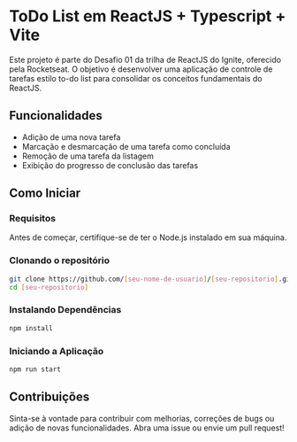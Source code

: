 # ToDo List em ReactJS + Typescript + Vite

Este projeto é parte do Desafio 01 da trilha de ReactJS do Ignite, oferecido pela Rocketseat. O objetivo é desenvolver uma aplicação de controle de tarefas estilo to-do list para consolidar os conceitos fundamentais do ReactJS.

## Funcionalidades
* Adição de uma nova tarefa
* Marcação e desmarcação de uma tarefa como concluída
* Remoção de uma tarefa da listagem
* Exibição do progresso de conclusão das tarefas

##  Como Iniciar
### Requisitos
Antes de começar, certifique-se de ter o Node.js instalado em sua máquina.

### Clonando o repositório
```bash
git clone https://github.com/[seu-nome-de-usuario]/[seu-repositorio].git
cd [seu-repositorio]
```

### Instalando Dependências
```bash
npm install
```

### Iniciando a Aplicação
```bash
npm run start
```
## Contribuições
Sinta-se à vontade para contribuir com melhorias, correções de bugs ou adição de novas funcionalidades. Abra uma issue ou envie um pull request!
